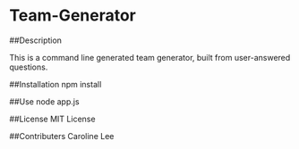 # Team-Generator

##Description

This is a command line generated team generator, built from user-answered questions. 

##Installation
    npm install
    
##Use
    node app.js
    
##License
MIT License

##Contributers
Caroline Lee
